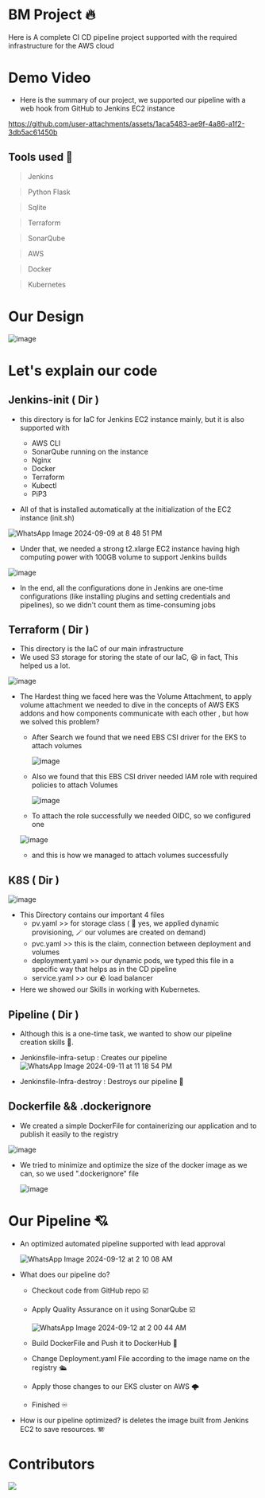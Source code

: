 # BM Project 🔥
Here is A complete CI CD pipeline project supported with the required infrastructure for the AWS cloud

# Demo Video 
- Here is the summary of our project, we supported our pipeline with a web hook from GitHub to Jenkins EC2 instance
  


https://github.com/user-attachments/assets/1aca5483-ae9f-4a86-a1f2-3db5ac61450b


## Tools used 🧰
> Jenkins

> Python Flask

> Sqlite

> Terraform

> SonarQube

> AWS

> Docker

> Kubernetes


# Our Design
![image](https://github.com/user-attachments/assets/7652ca3c-5549-4c83-8b2d-67160ffd28a3)
# Let's explain our code
## Jenkins-init ( Dir )
- this directory is for IaC for Jenkins EC2 instance mainly, but it is also supported with
   * AWS CLI
   * SonarQube running on the instance
   * Nginx
   * Docker
   * Terraform
   * Kubectl
   * PiP3
    
- All of that is installed automatically at the initialization of the EC2 instance (init.sh)

![WhatsApp Image 2024-09-09 at 8 48 51 PM](https://github.com/user-attachments/assets/91fe8283-4a17-4d2a-b3d5-0b6dbfd13b81)

- Under that, we needed a strong t2.xlarge EC2 instance having high computing power with 100GB volume to support Jenkins builds
  
![image](https://github.com/user-attachments/assets/c3b93f53-c65b-41f4-91bd-9fdc0b41dad1)

- In the end, all the configurations done in Jenkins are one-time configurations (like installing plugins and setting credentials and pipelines), so we didn't count them as time-consuming jobs

## Terraform ( Dir )
- This directory is the IaC of our main infrastructure
- We used S3 storage for storing the state of our IaC, 😆 in fact, This helped us a lot.

![image](https://github.com/user-attachments/assets/8faf96ea-7c4c-4669-8233-1d277a0f4e05)

- The Hardest thing we faced here was the Volume Attachment, to apply volume attachment we needed to dive in the concepts of AWS EKS addons and how components communicate with each other , but how we solved this problem?
   * After Search we found that we need EBS CSI driver for the EKS to attach volumes

     ![image](https://github.com/user-attachments/assets/6735c4e5-cfb6-4f06-bcdb-d6cd20856b4f)

  * Also we found that this EBS CSI driver needed IAM role with required policies to attach Volumes
 
    ![image](https://github.com/user-attachments/assets/83772049-8673-40a7-9ece-274265df2c85)

  * To attach the role successfully we needed OIDC, so we configured one

  ![image](https://github.com/user-attachments/assets/5cd2c63b-75b0-4bf1-8e2b-1d43e7b5c03d)

  * and this is how we managed to attach volumes successfully
## K8S ( Dir )
![image](https://github.com/user-attachments/assets/85c6bbbc-0337-4132-89f3-70621a836785)

- This Directory contains our important 4 files
    * pv.yaml >> for storage class ( 🚀 yes, we applied dynamic provisioning, 🪄 our volumes are created on demand)
    * pvc.yaml >> this is the claim, connection between deployment and volumes
    * deployment.yaml >> our dynamic pods, we typed this file in a specific way that helps as in the CD pipeline
    * service.yaml >> our 🪨 load balancer
- Here we showed our Skills in working with Kubernetes.

## Pipeline ( Dir )
- Although this is a one-time task, we wanted to show our pipeline creation skills 🥇.
- Jenkinsfile-infra-setup : Creates our pipeline
![WhatsApp Image 2024-09-11 at 11 18 54 PM](https://github.com/user-attachments/assets/d2ed2d8f-c293-4502-afb7-9e4d77d067db)

- Jenkinsfile-Infra-destroy : Destroys our pipeline 😬

## Dockerfile && .dockerignore
- We created a simple DockerFile for containerizing our application and to publish it easily to the registry

![image](https://github.com/user-attachments/assets/6e1e28c4-5c16-40fb-b418-f554bfd49afe)

  
- We tried to minimize and optimize the size of the docker image as we can, so we used ".dockerignore" file

  ![image](https://github.com/user-attachments/assets/63f8a61b-b5f9-4110-bf3e-48ecb6cc4bca)


# Our Pipeline 💘
- An optimized automated pipeline supported with lead approval

  ![WhatsApp Image 2024-09-12 at 2 10 08 AM](https://github.com/user-attachments/assets/a9bd1a43-75e7-4b05-bc0f-c663aaaee310)

- What does our pipeline do?
  * Checkout code from GitHub repo ☑️
  * Apply Quality Assurance on it using SonarQube ☑️

    ![WhatsApp Image 2024-09-12 at 2 00 44 AM](https://github.com/user-attachments/assets/b6d7ba79-7844-47d0-b260-16b085a4e403)

  * Build DockerFile and Push it to DockerHub 🐬
  * Change Deployment.yaml File according to the image name on the registry 🛳️
  * Apply those changes to our EKS cluster on AWS 🌩️
  * Finished ♾️
- How is our pipeline optimized? is deletes the image built from Jenkins EC2 to save resources. 🪗

# Contributors
<a href="https://github.com/Atarook/library-mangment-system/graphs/contributors">
  <img src="https://contrib.rocks/image?repo=Atarook/library-mangment-system" />
</a>


